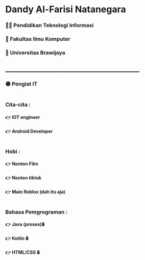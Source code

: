 
# Dandy Al-Farisi Natanegara

### 👨‍🎓 Pendidikan Teknologi Informasi
### 🏢 Fakultas Ilmu Komputer
### 🏫 Universitas Brawijaya
## __________________________________________
### 🟣 Pengiat IT
#
### Cita-cita :
#### 👉 IOT engineer
#### 👉 Android Developer
#
### Hobi :
#### 👉 Nonton Film
#### 👉 Nonton tiktok 
#### 👉 Main Roblox (dah itu aja)
#
### Bahasa Pemgrograman :
#### 👉 Java (proses)🔒
#### 👉 Kotlin 🔒
#### 👉 HTML/CSS 🔒
